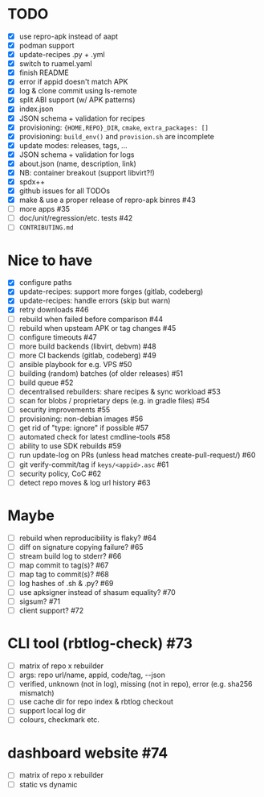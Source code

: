 # TODO

- [x] use repro-apk instead of aapt
- [x] podman support
- [x] update-recipes .py + .yml
- [x] switch to ruamel.yaml
- [x] finish README
- [x] error if appid doesn't match APK
- [x] log & clone commit using ls-remote
- [x] split ABI support (w/ APK patterns)
- [x] index.json
- [x] JSON schema + validation for recipes
- [x] provisioning: `{HOME,REPO}_DIR`, `cmake`, `extra_packages: []`
- [x] provisioning: `build_env()` and `provision.sh` are incomplete
- [x] update modes: releases, tags, ...
- [x] JSON schema + validation for logs
- [x] about.json (name, description, link)
- [x] NB: container breakout (support libvirt?!)
- [x] spdx++
- [x] github issues for all TODOs
- [x] make & use a proper release of repro-apk binres #43
- [ ] more apps #35
- [ ] doc/unit/regression/etc. tests #42
- [ ] `CONTRIBUTING.md`

# Nice to have

- [x] configure paths
- [x] update-recipes: support more forges (gitlab, codeberg)
- [x] update-recipes: handle errors (skip but warn)
- [x] retry downloads #46
- [ ] rebuild when failed before comparison #44
- [ ] rebuild when upsteam APK or tag changes #45
- [ ] configure timeouts #47
- [ ] more build backends (libvirt, debvm) #48
- [ ] more CI backends (gitlab, codeberg) #49
- [ ] ansible playbook for e.g. VPS #50
- [ ] building (random) batches (of older releases) #51
- [ ] build queue #52
- [ ] decentralised rebuilders: share recipes & sync workload #53
- [ ] scan for blobs / proprietary deps (e.g. in gradle files) #54
- [ ] security improvements #55
- [ ] provisioning: non-debian images #56
- [ ] get rid of "type: ignore" if possible #57
- [ ] automated check for latest cmdline-tools #58
- [ ] ability to use SDK rebuilds #59
- [ ] run update-log on PRs (unless head matches create-pull-request/) #60
- [ ] git verify-commit/tag if `keys/<appid>.asc` #61
- [ ] security policy, CoC #62
- [ ] detect repo moves & log url history #63

# Maybe

- [ ] rebuild when reproducibility is flaky? #64
- [ ] diff on signature copying failure? #65
- [ ] stream build log to stderr? #66
- [ ] map commit to tag(s)? #67
- [ ] map tag to commit(s)? #68
- [ ] log hashes of .sh & .py? #69
- [ ] use apksigner instead of shasum equality? #70
- [ ] sigsum? #71
- [ ] client support? #72

# CLI tool (rbtlog-check) #73

- [ ] matrix of repo x rebuilder
- [ ] args: repo url/name, appid, code/tag, --json
- [ ] verified, unknown (not in log), missing (not in repo), error (e.g. sha256 mismatch)
- [ ] use cache dir for repo index & rbtlog checkout
- [ ] support local log dir
- [ ] colours, checkmark etc.

# dashboard website #74

- [ ] matrix of repo x rebuilder
- [ ] static vs dynamic
